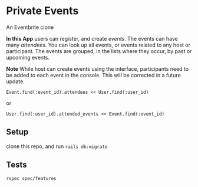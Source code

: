 # Private Events

An Eventbrite clone

**In this App** users can register, and create *events*. The events can have
many *attendees*. You can look up all events, or events related to any host or
participant. The events are grouped, in the lists where they occur, by past or
upcoming events.

**Note** While host can create events using the interface, participants need 
to be added to each event in the console. This will be corrected in a future
update.

    Event.find(:event_id).attendees << User.find(:user_id)

or

    User.find(:user_id).attended_events << Event.find(:event_id)

## Setup

clone this repo, and run `rails db:migrate`

## Tests

`rspec spec/features`